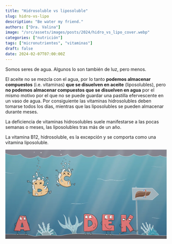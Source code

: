 ```yaml
---
title: "Hidrosoluble vs liposoluble"
slug: hidro-vs-lipo
description: "Be water my friend."
authors: ["Dra. Valina"]
image: "/src/assets/images/posts/2024/hidro_vs_lipo_cover.webp"
categories: ["nutrición"]
tags: ["micronutrientes", "vitaminas"]
draft: false
date: 2024-02-07T07:00:00Z
---
```


Somos seres de agua. Algunos lo son también de luz, pero menos.

El aceite no se mezcla con el agua, por lo tanto **podemos almacenar compuestos** (i.e. vitaminas) **que se disuelven en aceite** (liposolubles), pero **no podemos almacenar compuestos que se disuelven en agua** por el mismo motivo por el que no se puede guardar una pastilla efervescente en un vaso de agua. Por consiguiente las vitaminas hidrosolubles deben tomarse todos los días, mientras que las liposolubles se pueden almacenar durante meses.

La deficiencia de vitaminas hidrosolubles suele manifestarse a las pocas semanas o meses, las liposolubles tras más de un año.

La vitamina B12, hidrosoluble, es la excepción y se comporta como una vitamina liposoluble.

![Hidrosoluble vs liposoluble](../../../assets/images/posts/2024/hidro_vs_lipo.webp)
